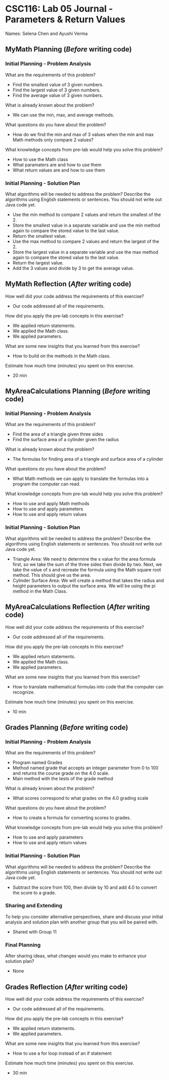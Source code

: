 # CSC116: Lab 05 Journal - Parameters & Return Values

Names: Selena Chen and Ayushi Verma

## MyMath Planning (***Before*** writing code)

### Initial Planning - Problem Analysis

What are the requirements of this problem?

- Find the smallest value of 3 given numbers.
- Find the largest value of 3 given numbers.
- Find the average value of 3 given numbers.

What is already known about the problem?

- We can use the min, max, and average methods.

What questions do you have about the problem?

- How do we find the min and max of 3 values when the min and max Math methods only compare 2 values?

What knowledge concepts from pre-lab would help you solve this problem?

- How to use the Math class
- What paramaters are and how to use them
- What return values are and how to use them

### Initial Planning - Solution Plan

What algorithms will be needed to address the problem? Describe the algorithms using English statements or sentences. You should not write out Java code yet.

- Use the min method to compare 2 values and return the smallest of the 2.
- Store the smallest value in a separate variable and use the min method again to compare the stored value to the last value.
- Return the smallest value.
- Use the max method to compare 2 values and return the largest of the 2.
- Store the largest value in a separate variable and use the max method again to compare the stored value to the last value.
- Return the largest value.
- Add the 3 values and divide by 3 to get the average value.

## MyMath Reflection (***After*** writing code)

How well did your code address the requirements of this exercise? 

- Our code addressed all of the requirements.

How did you apply the pre-lab concepts in this exercise? 

- We applied return statements.
- We applied the Math class.
- We applied parameters.

What are some new insights that you learned from this exercise? 

- How to build on the methods in the Math class.

Estimate how much time (minutes) you spent on this exercise.

- 20 min

## MyAreaCalculations Planning (***Before*** writing code)

### Initial Planning - Problem Analysis

What are the requirements of this problem?

- Find the area of a triangle given three sides
- Find the surface area of a cylinder given the radius

What is already known about the problem?

- The formulas for finding area of a triangle and surface area of a cylinder

What questions do you have about the problem?

- What Math methods we can apply to translate the formulas into a program the computer can read.

What knowledge concepts from pre-lab would help you solve this problem?

- How to use and apply Math methods
- How to use and apply parameters
- How to use and apply return values

### Initial Planning - Solution Plan

What algorithms will be needed to address the problem? Describe the algorithms using English statements or sentences. You should not write out Java code yet.

- Triangle Area: We need to determine the s value for the area formula first, so we take the sum of the three sides then divide by two.  Next, we take the value of s and recreate the formula using the Math square root method. This should give us the area.
- Cylinder Surface Area: We will create a method that takes the radius and height parameters to output the surface area.  We will be using the pi method in the Math Class.

## MyAreaCalculations Reflection (***After*** writing code)

How well did your code address the requirements of this exercise? 

- Our code addressed all of the requirements.

How did you apply the pre-lab concepts in this exercise? 

- We applied return statements.
- We applied the Math class.
- We applied parameters.

What are some new insights that you learned from this exercise? 

- How to translate mathematical formulas into code that the computer can recognize.

Estimate how much time (minutes) you spent on this exercise.

- 10 min

## Grades Planning (***Before*** writing code)

### Initial Planning - Problem Analysis

What are the requirements of this problem?

- Program named Grades
- Method named grade that accepts an integer parameter from 0 to 100 and returns the course grade on the 4.0 scale.
- Main method with the tests of the grade method

What is already known about the problem?

- What scores correspond to what grades on the 4.0 grading scale

What questions do you have about the problem?

- How to create a formula for converting scores to grades.

What knowledge concepts from pre-lab would help you solve this problem?

- How to use and apply parameters
- How to use and apply return values

### Initial Planning - Solution Plan

What algorithms will be needed to address the problem? Describe the algorithms using English statements or sentences. You should not write out Java code yet.

- Subtract the score from 100, then divide by 10 and add 4.0 to convert the score to a grade.

### Sharing and Extending
To help you consider alternative perspectives, share and discuss your initial analysis and solution plan with another group that you will be paired with.

- Shared with Group 11

### Final Planning
After sharing ideas, what changes would you make to enhance your solution plan?  

- None

## Grades Reflection (***After*** writing code)

How well did your code address the requirements of this exercise? 

- Our code addressed all of the requirements.

How did you apply the pre-lab concepts in this exercise? 

- We applied return statements.
- We applied parameters.

What are some new insights that you learned from this exercise? 

- How to use a for loop instead of an if statement

Estimate how much time (minutes) you spent on this exercise.

- 30 min
